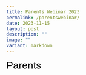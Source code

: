 ```yaml
---
title: Parents Webinar 2023
permalink: /parentswebinar/
date: 2023-11-15
layout: post
description: ""
image: ""
variant: markdown
---
```

<span style="font-size:20.0pt;font-family:Arial;color:black">Parents </span>